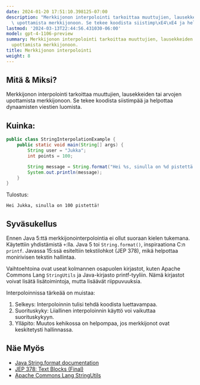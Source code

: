 ```yaml
---
date: 2024-01-20 17:51:10.398125-07:00
description: "Merkkijonon interpolointi tarkoittaa muuttujien, lausekkeiden tai arvojen\
  \ upottamista merkkijonoon. Se tekee koodista siistimp\xE4\xE4 ja helpottaa dynaamisten\u2026"
lastmod: '2024-03-13T22:44:56.431030-06:00'
model: gpt-4-1106-preview
summary: Merkkijonon interpolointi tarkoittaa muuttujien, lausekkeiden tai arvojen
  upottamista merkkijonoon.
title: Merkkijonon interpolointi
weight: 8
---
```


## Mitä & Miksi?
Merkkijonon interpolointi tarkoittaa muuttujien, lausekkeiden tai arvojen upottamista merkkijonoon. Se tekee koodista siistimpää ja helpottaa dynaamisten viestien luomista.

## Kuinka:
```java
public class StringInterpolationExample {
    public static void main(String[] args) {
        String user = "Jukka";
        int points = 100;

        String message = String.format("Hei %s, sinulla on %d pistettä!", user, points);
        System.out.println(message);
    }
}
```
Tulostus:
```
Hei Jukka, sinulla on 100 pistettä!
```

## Syväsukellus
Ennen Java 5:ttä merkkijonointerpolointia ei ollut suoraan kielen tukemana. Käytettiin yhdistämistä `+`:lla. Java 5 toi `String.format()`, inspiraationa C:n `printf`. Javassa 15:ssä esiteltiin tekstilohkot (JEP 378), mikä helpottaa monirivisen tekstin hallintaa.

Vaihtoehtoina ovat useat kolmannen osapuolen kirjastot, kuten Apache Commons Lang `StringUtils` ja Java-kirjasto printf-tyyliin. Nämä kirjastot voivat lisätä lisätoimintoja, mutta lisäävät riippuvuuksia.

Interpoloinnissa tärkeää on muistaa:
1. Selkeys: Interpoloinnin tulisi tehdä koodista luettavampaa.
2. Suorituskyky: Liiallinen interpoloinnin käyttö voi vaikuttaa suorituskykyyn.
3. Ylläpito: Muutos kehikossa on helpompaa, jos merkkijonot ovat keskitetysti hallinnassa.

## Näe Myös
- [Java String.format documentation](https://docs.oracle.com/en/java/javase/17/docs/api/java.base/java/lang/String.html#format(java.lang.String,java.lang.Object...))
- [JEP 378: Text Blocks (Final)](https://openjdk.java.net/jeps/378)
- [Apache Commons Lang StringUtils](https://commons.apache.org/proper/commons-lang/apidocs/org/apache/commons/lang3/StringUtils.html)
